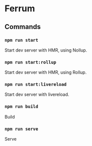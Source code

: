 # Ferrum

## Commands

### `npm run start`
Start dev server with HMR, using Nollup.

### `npm run start:rollup`
Start dev server with HMR, using Rollup.

### `npm run start:livereload`
Start dev server with livereload.

### `npm run build`
Build

### `npm run serve`
Serve
